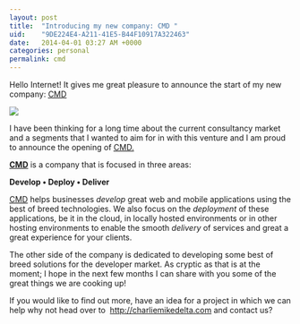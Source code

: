```yaml
---
layout: post
title:  "Introducing my new company: CMD "
uid:	"9DE224E4-A211-41E5-B44F10917A322463"
date:   2014-04-01 03:27 AM +0000
categories: personal
permalink: cmd
---
```

<p class="p1">Hello Internet!&nbsp;It gives me great pleasure to announce the start of my new company: <a href="http://charliemikedelta.com"><abbr title="Charlie Mike Delta">CMD</abbr></a></p>

<p><img src="http://www.markdrew.co.uk/blog/enclosures/cmd_banner.png" /></p>

<p>I have been thinking for a long time about the current consultancy market and a segments that I wanted to aim for in with this venture and I am proud to announce the opening of <a href="http://charliemikedelta.com"><abbr title="Charlie Mike Delta">CMD.</abbr></a></p>

<p class="p1"><strong><a href="http://charliemikedelta.com"><abbr title="Charlie Mike Delta">CMD</abbr></a></strong> is a company that is focused in three areas:</p>

<p class="p1"><strong>Develop &bull; Deploy &bull; Deliver</strong></p>

<p class="p1"><a href="http://charliemikedelta.com"><abbr title="Charlie Mike Delta">CMD</abbr></a> helps businesses <em>develop</em> great web and mobile applications using the best of breed technologies. We also focus on the <em>deployment</em> of these applications, be it in the cloud, in locally hosted environments or in other hosting environments to enable the smooth <em>delivery</em> of services and great a great experience for your clients.</p>

<p class="p1">The other side of the company is dedicated to developing some best of breed solutions for the developer market. As cryptic as that is at the moment; I hope in the next few months I can share with you some of the great things we are cooking up!</p>

<p class="p1">If you would like to find out more, have an idea for a project in which we can help why not head over to&nbsp; <a href="http://charliemikedelta.com">http://charliemikedelta.com</a> and contact us?</p>